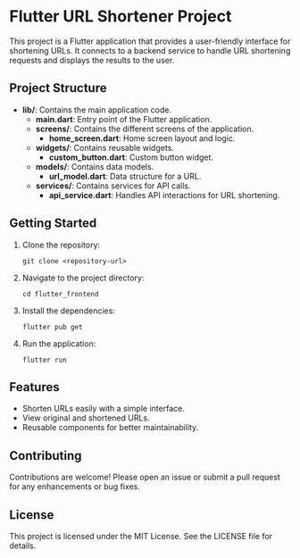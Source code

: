 # Flutter URL Shortener Project

This project is a Flutter application that provides a user-friendly interface for shortening URLs. It connects to a backend service to handle URL shortening requests and displays the results to the user.

## Project Structure

- **lib/**: Contains the main application code.
  - **main.dart**: Entry point of the Flutter application.
  - **screens/**: Contains the different screens of the application.
    - **home_screen.dart**: Home screen layout and logic.
  - **widgets/**: Contains reusable widgets.
    - **custom_button.dart**: Custom button widget.
  - **models/**: Contains data models.
    - **url_model.dart**: Data structure for a URL.
  - **services/**: Contains services for API calls.
    - **api_service.dart**: Handles API interactions for URL shortening.

## Getting Started

1. Clone the repository:
   ```
   git clone <repository-url>
   ```

2. Navigate to the project directory:
   ```
   cd flutter_frontend
   ```

3. Install the dependencies:
   ```
   flutter pub get
   ```

4. Run the application:
   ```
   flutter run
   ```

## Features

- Shorten URLs easily with a simple interface.
- View original and shortened URLs.
- Reusable components for better maintainability.

## Contributing

Contributions are welcome! Please open an issue or submit a pull request for any enhancements or bug fixes.

## License

This project is licensed under the MIT License. See the LICENSE file for details.